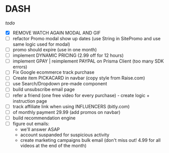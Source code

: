 # DASH

*todo*

- [x] REMOVE WATCH AGAIN MODAL AND GIF
- [ ] refactor Promo modal show up dates (use String in SitePromo and use same logic used for modal)
- [ ] promo should expire (use in one month)
- [ ] implement DYNAMIC PRICING (2.99 off for 12 hours)
- [ ] implement GPAY | reimplement PAYPAL on Prisma Client (too many SDK errors)
- [ ] Fix Google ecommerce track purchase
- [ ] Create item PICKACARD in navbar (copy style from Raise.com)
- [ ] use Search/Dropdown pre-made component
- [ ] build unsubscribe email page
- [ ] refer a friend (one free video for every purchase) - create logic + instruction page
- [ ] track affiliate link when using INFLUENCERS (bitly.com)
- [ ] of monthly payment 29.99 (add promos on navbar)
- [ ] build recommendation engine
- [ ] figure out emails: 
    - we'll answer ASAP
    - account suspanded for suspicious activity
    - create marketing campaigns bulk email (don't miss out! 4.99 for all videos at the end of the month)
